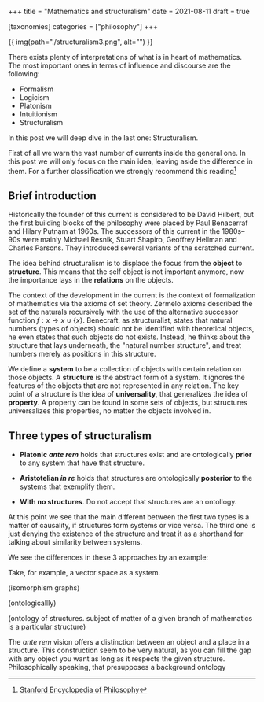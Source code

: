 +++
title = "Mathematics and structuralism"
date = 2021-08-11
draft = true

[taxonomies]
categories = ["philosophy"]
+++

{{ img(path="./structuralism3.png", alt="") }}

There exists plenty of interpretations of what is in heart of mathematics. The most important ones in terms of influence and discourse are the following:

- Formalism
- Logicism
- Platonism
- Intuitionism
- Structuralism

In this post we will deep dive in the last one: Structuralism.

First of all we warn the vast number of currents inside the general one. In this post we will only focus on the main idea, leaving aside the difference in them. For a further classification we strongly recommend this reading[^stanford]

## Brief introduction

Historically the founder of this current is considered to be David Hilbert, but the first building blocks of the philosophy were placed by Paul Benacerraf and Hilary Putnam at 1960s. The successors of this current in the 1980s–90s were mainly Michael Resnik, Stuart Shapiro, Geoffrey Hellman and Charles Parsons. They introduced several variants of the scratched current.

The idea behind structuralism is to displace the focus from the **object** to **structure**. This means that the self object is not important anymore, now the importance lays in the **relations** on the objects.

The context of the development in the current is the context of formalization of mathematics via the axioms of set theory. Zermelo axioms described the set of the naturals recursively with the use of the alternative successor function $f:x\to x\cup \{x\}$. Benecraft, as structuralist, states that natural numbers (types of objects) should not be identified with theoretical objects, he even states that such objects do not exists. Instead, he thinks about the structure that lays underneath, the "natural number structure", and treat numbers merely as positions in this structure.

We define a **system** to be a collection of objects with certain relation on those objects. A **structure** is the abstract form of a system. It ignores the features of the objects that are not represented in any relation. The key point of a structure is the idea of **universality**, that generalizes the idea of **property**. A property can be found in some sets of objects, but structures universalizes this properties, no matter the objects involved in.

## Three types of structuralism

- **Platonic *ante rem*** holds that structures exist and are ontologically **prior** to any system that have that structure.

- **Aristotelian *in re*** holds that structures are ontologically **posterior** to the systems that exemplify them.

- **With no structures**. Do not accept that structures are an ontollogy.

At this point we see that the main different between the first two types is a matter of causality, if structures form systems or vice versa. The third one is just denying the existence of the structure and treat it as a shorthand for talking about similarity between systems.

We see the differences in these 3 approaches by an example:

Take, for example, a vector space as a system. 

(isomorphism graphs)

(ontologicallly)

(ontology of structures. subject of matter of a given branch of mathematics is a particular structure)



The *ante rem* vision offers a distinction between an object and a place in a structure. This construction seem to be very natural, as you can fill the gap with any object you want as long as it respects the given structure. Philosophically speaking, that presupposes a background ontology 





[^stanford]: [Stanford Encyclopedia of Philosophy](https://plato.stanford.edu/entries/structuralism-mathematics/)

[^diction ]: [Internet Encyclopedia of Philosophy](https://iep.utm.edu/m-struct/))
